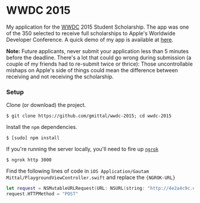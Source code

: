 # WWDC 2015
My application for the [WWDC](https://developer.apple.com/wwdc/) 2015 Student Scholarship. The app was one of the 350 selected to receive full scholarships to Apple's Worldwide Developer Conference. A quick demo of my app is available at [here](https://www.youtube.com/watch?v=ryTamhlDfEU).

__Note:__ Future applicants, never submit your application less than 5 minutes before the deadline. There's a lot that could go wrong during submission (a couple of my friends had to re-submit twice or thrice): Those uncontrollable mishaps on Apple's side of things could mean the difference between receiving and not receiving the scholarship.


### Setup
Clone (or download) the project.
```
$ git clone https://github.com/gmittal/wwdc-2015; cd wwdc-2015
```
Install the ```npm``` dependencies.
```
$ [sudo] npm install
```
If you're running the server locally, you'll need to fire up [```ngrok```](https://ngrok.com/)
```
$ ngrok http 3000
```
Find the following lines of code in ```iOS Application/Gautam Mittal/PlaygroundViewController.swift``` and replace the ```{NGROK-URL}```
```swift
let request = NSMutableURLRequest(URL: NSURL(string: "http://4e2a4c9c.ngrok.io/build")!)
request.HTTPMethod = "POST"
```
